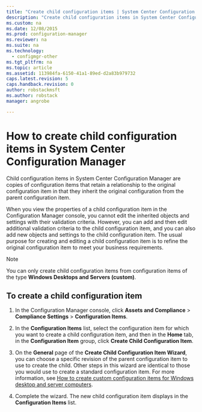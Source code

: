 ```yaml
---
title: "Create child configuration items | System Center Configuration Manager"
description: "Create child configuration items in System Center Configuration Manager."
ms.custom: na
ms.date: 12/08/2015
ms.prod: configuration-manager
ms.reviewer: na
ms.suite: na
ms.technology:
  - configmgr-other
ms.tgt_pltfrm: na
ms.topic: article
ms.assetid: 113984fa-6150-41a1-89ed-d2a83b979732
caps.latest.revision: 5
caps.handback.revision: 0
author: robstackmsftms.author: robstackmanager: angrobe

---
```

# How to create child configuration items in System Center Configuration Manager
Child configuration items in System Center Configuration Manager are copies of configuration items that retain a relationship to the original configuration item in that they inherit the original configuration from the parent configuration item.  

When you view the properties of a child configuration item in the Configuration Manager console, you cannot edit the inherited objects and settings with their validation criteria. However, you can add and then edit additional validation criteria to the child configuration item, and you can also add new objects and settings to the child configuration item.
The usual purpose for creating and editing a child configuration item is to refine the original configuration item to meet your business requirements.  

> [!NOTE]  
>  You can only create child configuration items from configuration items of the type **Windows Desktops and Servers (custom)**.  

## To create a child configuration item  

1.  In the Configuration Manager console, click **Assets and Compliance** > **Compliance Settings** > **Configuration Items**.  

3.  In the **Configuration Items** list, select the configuration item for which you want to create a child configuration item, and then in the **Home** tab, in the **Configuration Item** group, click **Create Child Configuration Item**.  

4.  On the **General** page of the **Create Child Configuration Item Wizard**, you can choose a specific revision of the parent configuration item to use to create the child. Other steps in this wizard are identical to those you would use to create a standard configuration item. For more information, see [How to create custom configuration items for Windows desktop and server computers](../../compliance/deploy-use/create-custom-configuration-items-for-windows-desktop-and-server-computers-managed-with-the-client.md).  

5.  Complete the wizard. The new child configuration item displays in the **Configuration Items** list.  

